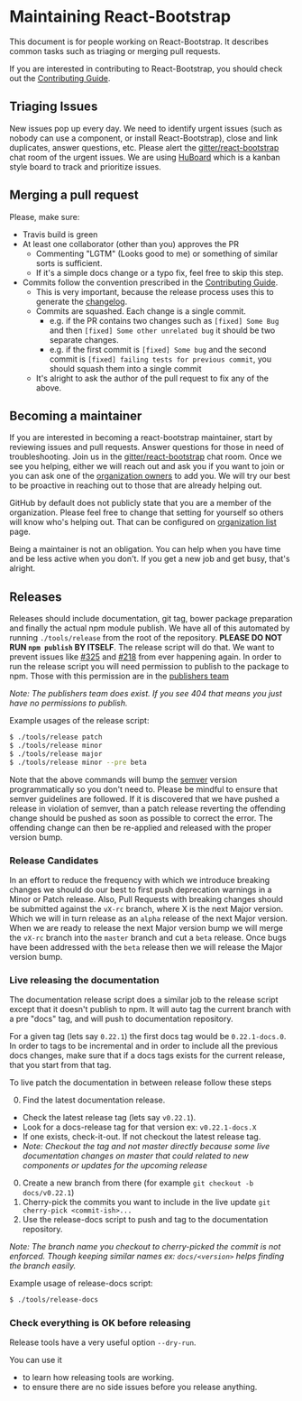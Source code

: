 # Maintaining React-Bootstrap

This document is for people working on React-Bootstrap. It describes common
tasks such as triaging or merging pull requests.

If you are interested in contributing to React-Bootstrap, you should check out
the [Contributing Guide](./CONTRIBUTING.md).

## Triaging Issues

New issues pop up every day. We need to identify urgent issues (such as nobody
can use a component, or install React-Bootstrap), close and link duplicates,
answer questions, etc. Please alert the
[gitter/react-bootstrap](https://gitter.im/react-bootstrap/react-bootstrap) chat
room of the urgent issues. We are using
[HuBoard](https://huboard.com/react-bootstrap/react-bootstrap) which is a kanban
style board to track and prioritize issues.

## Merging a pull request

Please, make sure:

- Travis build is green
- At least one collaborator (other than you) approves the PR
  - Commenting "LGTM" (Looks good to me) or something of similar sorts is
    sufficient.
  - If it's a simple docs change or a typo fix, feel free to skip this step.
- Commits follow the convention prescribed in the [Contributing
  Guide](./CONTRIBUTING.md).
  - This is very important, because the release process uses this to generate
    the [changelog](./CHANGELOG.md).
  - Commits are squashed. Each change is a single commit.
    - e.g. if the PR contains two changes such as `[fixed] Some Bug` and then
      `[fixed] Some other unrelated bug` it should be two separate changes.
    - e.g. if the first commit is `[fixed] Some bug` and the second commit is
      `[fixed] failing tests for previous commit`, you should squash them into a
      single commit
  - It's alright to ask the author of the pull request to fix any of the above.

## Becoming a maintainer

If you are interested in becoming a react-bootstrap maintainer, start by
reviewing issues and pull requests. Answer questions for those in need of
troubleshooting. Join us in the
[gitter/react-bootstrap](https://gitter.im/react-bootstrap/react-bootstrap) chat
room. Once we see you helping, either we will reach out and ask you if you want
to join or you can ask one of the [organization
owners](https://github.com/orgs/react-bootstrap/teams/owners) to add you. We
will try our best to be proactive in reaching out to those that are already
helping out.

GitHub by default does not publicly state that you are a member of the
organization. Please feel free to change that setting for yourself so others
will know who's helping out. That can be configured on [organization
list](https://github.com/orgs/react-bootstrap/people) page.

Being a maintainer is not an obligation. You can help when you have time and be
less active when you don't. If you get a new job and get busy, that's alright.

## Releases

Releases should include documentation, git tag, bower package preparation and
finally the actual npm module publish. We have all of this automated by running
`./tools/release` from the root of the repository. __PLEASE DO NOT RUN `npm
publish` BY ITSELF__. The release script will do that. We want to prevent issues
like [#325](https://github.com/react-bootstrap/react-bootstrap/issues/325) and
[#218](https://github.com/react-bootstrap/react-bootstrap/issues/218) from ever
happening again. In order to run the release script you will need permission to
publish to the package to npm. Those with this permission are in the [publishers
team](https://github.com/orgs/react-bootstrap/teams/publishers)

*Note: The publishers team does exist. If you see 404 that means you just have no permissions to publish.*

Example usages of the release script:

```bash
$ ./tools/release patch
$ ./tools/release minor
$ ./tools/release major
$ ./tools/release minor --pre beta
```

Note that the above commands will bump the [semver](http://semver.org) version
programmatically so you don't need to. Please be mindful to ensure that semver
guidelines are followed. If it is discovered that we have pushed a release in
violation of semver, than a patch release reverting the offending change should
be pushed as soon as possible to correct the error. The offending change can
then be re-applied and released with the proper version bump.

### Release Candidates

In an effort to reduce the frequency with which we introduce breaking changes we
should do our best to first push deprecation warnings in a Minor or Patch
release. Also, Pull Requests with breaking changes should be submitted against
the `vX-rc` branch, where X is the next Major version. Which we will in turn
release as an `alpha` release of the next Major version. When we are ready to
release the next Major version bump we will merge the `vX-rc` branch into the
`master` branch and cut a `beta` release.  Once bugs have been addressed with
the `beta` release then we will release the Major version bump.

### Live releasing the documentation

The documentation release script does a similar job to the release script except
that it doesn't publish to npm. It will auto tag the current branch with
a pre "docs" tag, and will push to documentation repository.

For a given tag (lets say `0.22.1`) the first docs tag would be `0.22.1-docs.0`.
In order to tags to be incremental and in order to include all the previous docs
changes, make sure that if a docs tags exists for the current release,
that you start from that tag.

To live patch the documentation in between release follow these steps

0. Find the latest documentation release.
  - Check the latest release tag (lets say `v0.22.1`).
  - Look for a docs-release tag for that version ex: `v0.22.1-docs.X`
  - If one exists, check-it-out. If not checkout the latest release tag.
  - *Note: Checkout the tag and not master directly because some live
   documentation changes on master that could related to new components
   or updates for the upcoming release*
0. Create a new branch from there (for example `git checkout -b docs/v0.22.1`)
0. Cherry-pick the commits you want to include in the live update
`git cherry-pick <commit-ish>...`
0. Use the release-docs script to push and tag to the documentation repository.

*Note: The branch name you checkout to cherry-picked the commit is not enforced.
Though keeping similar names ex: `docs/<version>` helps finding the branch
easily.*

Example usage of release-docs script:

```bash
$ ./tools/release-docs
```

### Check everything is OK before releasing

Release tools have a very useful option `--dry-run`.

You can use it
- to learn how releasing tools are working.
- to ensure there are no side issues before you release anything.
